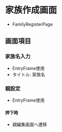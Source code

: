 # 家族作成画面

- FamilyRegisterPage

## 画面項目

### 

### 家族名入力
- EntryFrame使用
- タイトル: 家族名

### 親設定
- EntryFrame使用
#### 押下時
- 親編集画面へ遷移

### 